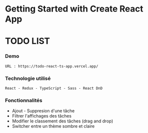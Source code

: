 # Getting Started with Create React App

# TODO LIST

### Demo
    URL : https://todo-react-ts-app.vercel.app/

### Technologie utilisé
    React - Redux - TypeScript - Sass - React DnD

### Fonctionnalités

   - Ajout - Suppresion d'une tâche
   - Filtrer l'affichages des tâches
   - Modifier le classement des tâches (drag and drop)
   - Switcher entre un thème sombre et claire
